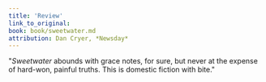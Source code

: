 ```yaml
---
title: 'Review'
link_to_original:
book: book/sweetwater.md
attribution: Dan Cryer, *Newsday*
---
```

"*Sweetwater* abounds with grace notes, for sure, but never at the expense of hard-won, painful truths. This is domestic fiction with bite."

